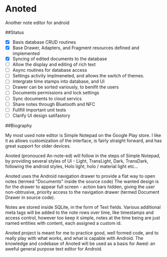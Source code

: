 Anoted
======

Another note editor for android

##Status 
  - [X] Basis database CRUD routines
  - [X] Base Drawer, Adapters, and Fragment resources defined and implemented
  - [X] Syncing of edited documents to the database
  - [ ] Allow the display and editing of rich text
  - [ ] Async routines for database access
  - [ ] Settings activity implmeneted, and allows the switch of themes.
  - [ ] Intergrate time stamps into database, and UI
  - [ ] Drawer can be sorted variously, to benifit the users
  - [ ] Documents permissions and lock settings
  - [ ] Sync documents to cloud servics
  - [ ] Share notes through Bluetooth and NFC
  - [ ] Fullfill important unit tests
  - [ ] Clarify UI design satifastory

##Biography

My most used note editor is Simple Notepad on the Google Play store. I like it as allows customization of the interface, is fairly straight forward, and has great support for older devices.

Anoted (pronouced An-note-ed) will follow in the steps of Simple Notepad, by providing several styles of UI - Light, TransLight, Dark, TransDark, following the android styles, Holo light, holo / material light etc... 

Anoted uses the Android navigation drawer to provide a flat way to open notes (termed "Documents" inside the source code)
The wanted design is for the drawer to appear full screen - action bars hidden, giving the user non-obtrusive, priority access to the navigation drawer (termed Document Drawer in source code).

Notes are stored inside SQLite, in the form of Text fields. Various additional meta tags will be added to the note rows over time, like timestamps and access control, however too keep it simple, notes at the time being are just named entities with content, each assigned a custom id. 

Anoted project is meant for me to practice good, well formed code, and to really play with what works, and what is capable with Android. The knowledge and codebase of Anoted will be used as a basis for Awed: an aweful general purpose text editor for Android.

